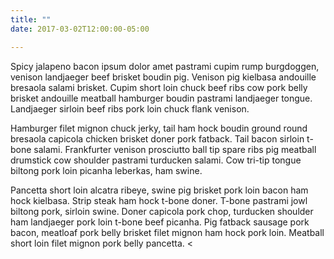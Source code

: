 ```yaml
---
title: ""
date: 2017-03-02T12:00:00-05:00

---
```

Spicy jalapeno bacon ipsum dolor amet pastrami cupim rump burgdoggen, venison landjaeger beef brisket boudin pig. Venison pig kielbasa andouille bresaola salami brisket. Cupim short loin chuck beef ribs cow pork belly brisket andouille meatball hamburger boudin pastrami landjaeger tongue. Landjaeger sirloin beef ribs pork loin chuck flank venison.


Hamburger filet mignon chuck jerky, tail ham hock boudin ground round bresaola capicola chicken brisket doner pork fatback. Tail bacon sirloin t-bone salami. Frankfurter venison prosciutto ball tip spare ribs pig meatball drumstick cow shoulder pastrami turducken salami. Cow tri-tip tongue biltong pork loin picanha leberkas, ham swine.


Pancetta short loin alcatra ribeye, swine pig brisket pork loin bacon ham hock kielbasa. Strip steak ham hock t-bone doner. T-bone pastrami jowl biltong pork, sirloin swine. Doner capicola pork chop, turducken shoulder ham landjaeger pork loin t-bone beef picanha. Pig fatback sausage pork bacon, meatloaf pork belly brisket filet mignon ham hock pork loin. Meatball short loin filet mignon pork belly pancetta.
<
